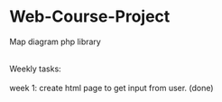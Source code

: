 # Web-Course-Project

Map diagram php library

<br />
Weekly tasks:
<br />
<br />
week 1: create html page to get input from user. (done)
